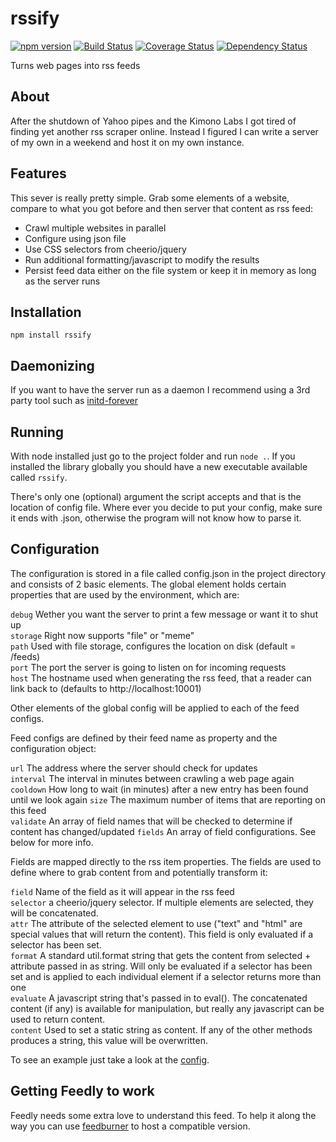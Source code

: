 # rssify
[![npm version](https://badge.fury.io/js/rssify.svg)](http://badge.fury.io/js/rssify)
[![Build Status](https://travis-ci.org/mallocator/rssify.svg?branch=master)](https://travis-ci.org/mallocator/rssify)
[![Coverage Status](https://coveralls.io/repos/mallocator/rssify/badge.svg?branch=master&service=github)](https://coveralls.io/github/mallocator/rssify?branch=master)
[![Dependency Status](https://david-dm.org/mallocator/rssify.svg)](https://david-dm.org/mallocator/rssify) 

Turns web pages into rss feeds

## About

After the shutdown of Yahoo pipes and the Kimono Labs I got tired of finding yet another rss scraper online. Instead
I figured I can write a server of my own in a weekend and host it on my own instance.

## Features

This sever is really pretty simple. Grab some elements of a website, compare to what you got before and then server
that content as rss feed:

* Crawl multiple websites in parallel
* Configure using json file
* Use CSS selectors from cheerio/jquery 
* Run additional formatting/javascript to modify the results
* Persist feed data either on the file system or keep it in memory as long as the server runs

## Installation

```npm install rssify```

## Daemonizing

If you want to have the server run as a daemon I recommend using a 3rd party tool such as 
[initd-forever](https://github.com/92bondstreet/initd-forever)

## Running

With node installed just go to the project folder and run ```node .```. If you installed the library globally you should 
have a new executable available called ```rssify```. 

There's only one (optional) argument the script accepts and that is the location of config file. Where ever you decide
to put your config, make sure it ends with .json, otherwise the program will not know how to parse it.

## Configuration

The configuration is stored in a file called config.json in the project directory and consists of 2 basic elements. 
The global element holds certain properties that are used by the environment, which are:

```debug``` Wether you want the server to print a few message or want it to shut up  
```storage``` Right now supports "file" or "meme"  
```path``` Used with file storage, configures the location on disk (default = <rssify-dir>/feeds)  
```port``` The port the server is going to listen on for incoming requests  
```host``` The hostname used when generating the rss feed, that a reader can link back to (defaults to http://localhost:10001)  

Other elements of the global config will be applied to each of the feed configs.

Feed configs are defined by their feed name as property and the configuration object:

```url``` The address where the server should check for updates  
```interval``` The interval in minutes between crawling a web page again  
```cooldown``` How long to wait (in minutes) after a new entry has been found until we look again
```size``` The maximum number of items that are reporting on this feed  
```validate``` An array of field names that will be checked to determine if content has changed/updated
```fields``` An array of field configurations. See below for more info.  

Fields are mapped directly to the rss item properties. The fields are used to define where to grab content from and
potentially transform it:

```field``` Name of the field as it will appear in the rss feed  
```selector``` a cheerio/jquery selector. If multiple elements are selected, they will be concatenated.  
```attr``` The attribute of the selected element to use ("text" and "html" are special values that will return the 
content). This field is only evaluated if a selector has been set.  
```format``` A standard util.format string that gets the content from selected + attribute passed in as string. Will 
only be evaluated if a selector has been set and is applied to each individual element if a selector returns more than
one  
```evaluate``` A javascript string that's passed in to eval(). The concatenated content (if any) is available for
manipulation, but really any javascript can be used to return content.  
```content``` Used to set a static string as content. If any of the other methods produces a string, this value will be
overwritten.  

To see an example just take a look at the [config](./config.json).
 

## Getting Feedly to work

Feedly needs some extra love to understand this feed. To help it along the way you can use 
[feedburner](https://feedburner.google.com/) to host a compatible version. 